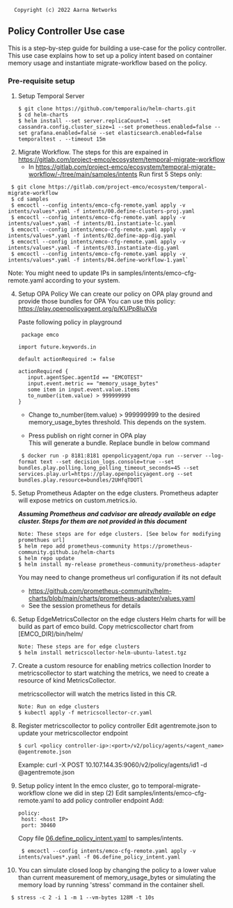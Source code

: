 ```text
  Copyright (c) 2022 Aarna Networks
```
## Policy Controller Use case
This is a step-by-step guide for building a use-case for the policy controller. 
This use case explains how to set up a policy intent based on container memory usage and instantiate migrate-workflow based on the policy.
### Pre-requisite setup
1. Setup Temporal Server
   ```shell
   $ git clone https://github.com/temporalio/helm-charts.git  
   $ cd helm-charts  
   $ helm install --set server.replicaCount=1  --set cassandra.config.cluster_size=1 --set prometheus.enabled=false --set grafana.enabled=false --set elasticsearch.enabled=false temporaltest . --timeout 15m
   ``` 
2. Migrate Workflow.
   The steps for this are expained in https://gitlab.com/project-emco/ecosystem/temporal-migrate-workflow
   - In https://gitlab.com/project-emco/ecosystem/temporal-migrate-workflow/-/tree/main/samples/intents
     Run first 5 Steps only:
  ```text
   $ git clone https://gitlab.com/project-emco/ecosystem/temporal-migrate-workflow
   $ cd samples
   $ emcoctl --config intents/emco-cfg-remote.yaml apply -v intents/values*.yaml -f intents/00.define-clusters-proj.yaml
   $ emcoctl --config intents/emco-cfg-remote.yaml apply -v intents/values*.yaml -f intents/01.instantiate-lc.yaml
   $ emcoctl --config intents/emco-cfg-remote.yaml apply -v intents/values*.yaml -f intents/02.define-app-dig.yaml
   $ emcoctl --config intents/emco-cfg-remote.yaml apply -v intents/values*.yaml -f intents/03.instantiate-dig.yaml
   $ emcoctl --config intents/emco-cfg-remote.yaml apply -v intents/values*.yaml -f intents/04.define-workflow-1.yaml`
   ```
   Note: You might need to update IPs in samples/intents/emco-cfg-remote.yaml according to your system.  

4. Setup OPA Policy
   We can create our policy on OPA play ground and provide those bundles for OPA
   You can use this policy:
   https://play.openpolicyagent.org/p/KUPp8IuXVq  
   
   Paste following policy in playground
   ```text 
    package emco

   import future.keywords.in

   default actionRequired := false

   actionRequired {
      input.agentSpec.agentId == "EMCOTEST"
      input.event.metric == "memory_usage_bytes"
      some item in input.event.value.items
      to_number(item.value) > 999999999
   }
   ```
   - Change to_number(item.value) > 999999999 to the desired memory_usage_bytes threshold.
   This depends on the system.  
   
   - Press publish on right corner in OPA play  
   This will  generate a bundle. Replace bundle  in below command 
   ```shell
    $ docker run -p 8181:8181 openpolicyagent/opa run --server --log-format text --set decision_logs.console=true --set bundles.play.polling.long_polling_timeout_seconds=45 --set services.play.url=https://play.openpolicyagent.org --set bundles.play.resource=bundles/2UHfqTDOTl
    ```
   
5. Setup Prometheus Adapter on the edge clusters. Prometheus adapter will expose metrics on custom.metrics.io.

   _**Assuming Prometheus and cadvisor are already available on edge cluster. Steps for them are not provided in this document**_ 
   
   ```shell
   Note: These steps are for edge clusters. [See below for modifying promethues url]
   $ helm repo add prometheus-community https://prometheus-community.github.io/helm-charts  
   $ helm repo update  
   $ helm install my-release prometheus-community/prometheus-adapter
   ```
   You may need to change prometheus url configuration if its not default
   - https://github.com/prometheus-community/helm-charts/blob/main/charts/prometheus-adapter/values.yaml
   - See the session prometheus for details
6. Setup EdgeMetricsCollector on the edge clusters
   Helm charts for will be build as part of emco build. Copy metricscollector chart from  [EMCO_DIR]/bin/helm/ 
   ```shell
   Note: These steps are for edge clusters
   $ helm install metricscollector-helm-ubuntu-latest.tgz
   ```
7. Create a custom resource for enabling metrics collection
   Inorder to metricscollector to start watching the metrics, we need to create a resource of kind MetricsCollector.  

   metricscollector will watch the metrics listed in this CR. 
   ```shell
   Note: Run on edge clusters
   $ kubectl apply -f metricscollector-cr.yaml
   ```
8. Register metricscollector to policy controller
   Edit agentremote.json to update your metricscollector endpoint
   ```shell
   $ curl <policy controller-ip>:<port>/v2/policy/agents/<agent_name> @agentremote.json
   ```
   Example:
   curl -X POST 10.107.144.35:9060/v2/policy/agents/id1 -d @agentremote.json
9. Setup policy intent
   In the emco cluster, go to temporal-migrate-workflow clone we did in step (2)
   Edit samples/intents/emco-cfg-remote.yaml to add policy controller endpoint
   Add: 
   ```text
   policy:
    host: <host IP>
    port: 30460
   ```
   Copy file [06.define_policy_intent.yaml](06.define_policy_intent.yaml) to samples/intents. 
   ```text
    $ emcoctl --config intents/emco-cfg-remote.yaml apply -v intents/values*.yaml -f 06.define_policy_intent.yaml
   ```
10. You can simulate closed loop by changing the policy to a lower value than current measurement of memory_usage_bytes
    or simulating the memory load by running 'stress' command in the container shell.
   ```shell
    $ stress -c 2 -i 1 -m 1 --vm-bytes 128M -t 10s
   ```